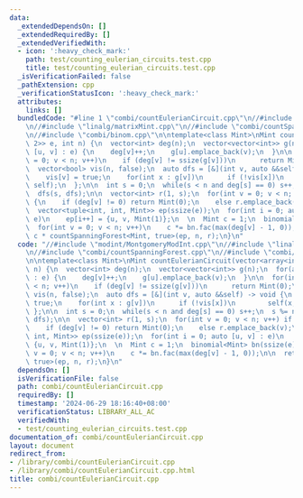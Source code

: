 ```yaml
---
data:
  _extendedDependsOn: []
  _extendedRequiredBy: []
  _extendedVerifiedWith:
  - icon: ':heavy_check_mark:'
    path: test/counting_eulerian_circuits.test.cpp
    title: test/counting_eulerian_circuits.test.cpp
  _isVerificationFailed: false
  _pathExtension: cpp
  _verificationStatusIcon: ':heavy_check_mark:'
  attributes:
    links: []
  bundledCode: "#line 1 \"combi/countEulerianCircuit.cpp\"\n//#include \"modint/MontgomeryModInt.cpp\"\
    \n//#include \"linalg/matrixMint.cpp\"\n//#include \"combi/countSpanningForest.cpp\"\
    \n//#include \"combi/binom.cpp\"\n\ntemplate<class Mint>\nMint countEulerianCircuit(vector<array<int,\
    \ 2>> e, int n) {\n  vector<int> deg(n);\n  vector<vector<int>> g(n);\n  for(auto\
    \ [u, v] : e) {\n    deg[v]++;\n    g[u].emplace_back(v);\n  }\n\n  for(int v\
    \ = 0; v < n; v++)\n    if (deg[v] != ssize(g[v]))\n      return Mint(0);\n\n\
    \  vector<bool> vis(n, false);\n  auto dfs = [&](int v, auto &&self) -> void {\n\
    \    vis[v] = true;\n    for(int x : g[v])\n      if (!vis[x])\n        self(x,\
    \ self);\n  };\n\n  int s = 0;\n  while(s < n and deg[s] == 0) s++;\n  s %= n;\n\
    \  dfs(s, dfs);\n\n  vector<int> r(1, s);\n  for(int v = 0; v < n; v++) if (!vis[v])\
    \ {\n    if (deg[v] != 0) return Mint(0);\n    else r.emplace_back(v);\n  }\n\n\
    \  vector<tuple<int, int, Mint>> ep(ssize(e));\n  for(int i = 0; auto [u, v] :\
    \ e)\n    ep[i++] = {u, v, Mint(1)};\n  \n  Mint c = 1;\n  binomial<Mint> bn(ssize(e));\n\
    \  for(int v = 0; v < n; v++)\n    c *= bn.fac(max(deg[v] - 1, 0));\n\n  return\
    \ c * countSpanningForest<Mint, true>(ep, n, r);\n}\n"
  code: "//#include \"modint/MontgomeryModInt.cpp\"\n//#include \"linalg/matrixMint.cpp\"\
    \n//#include \"combi/countSpanningForest.cpp\"\n//#include \"combi/binom.cpp\"\
    \n\ntemplate<class Mint>\nMint countEulerianCircuit(vector<array<int, 2>> e, int\
    \ n) {\n  vector<int> deg(n);\n  vector<vector<int>> g(n);\n  for(auto [u, v]\
    \ : e) {\n    deg[v]++;\n    g[u].emplace_back(v);\n  }\n\n  for(int v = 0; v\
    \ < n; v++)\n    if (deg[v] != ssize(g[v]))\n      return Mint(0);\n\n  vector<bool>\
    \ vis(n, false);\n  auto dfs = [&](int v, auto &&self) -> void {\n    vis[v] =\
    \ true;\n    for(int x : g[v])\n      if (!vis[x])\n        self(x, self);\n \
    \ };\n\n  int s = 0;\n  while(s < n and deg[s] == 0) s++;\n  s %= n;\n  dfs(s,\
    \ dfs);\n\n  vector<int> r(1, s);\n  for(int v = 0; v < n; v++) if (!vis[v]) {\n\
    \    if (deg[v] != 0) return Mint(0);\n    else r.emplace_back(v);\n  }\n\n  vector<tuple<int,\
    \ int, Mint>> ep(ssize(e));\n  for(int i = 0; auto [u, v] : e)\n    ep[i++] =\
    \ {u, v, Mint(1)};\n  \n  Mint c = 1;\n  binomial<Mint> bn(ssize(e));\n  for(int\
    \ v = 0; v < n; v++)\n    c *= bn.fac(max(deg[v] - 1, 0));\n\n  return c * countSpanningForest<Mint,\
    \ true>(ep, n, r);\n}\n"
  dependsOn: []
  isVerificationFile: false
  path: combi/countEulerianCircuit.cpp
  requiredBy: []
  timestamp: '2024-06-29 18:16:40+08:00'
  verificationStatus: LIBRARY_ALL_AC
  verifiedWith:
  - test/counting_eulerian_circuits.test.cpp
documentation_of: combi/countEulerianCircuit.cpp
layout: document
redirect_from:
- /library/combi/countEulerianCircuit.cpp
- /library/combi/countEulerianCircuit.cpp.html
title: combi/countEulerianCircuit.cpp
---
```

